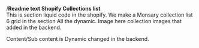 /******Readme text Shopify Collections list******\
This is section liquid code in the shopify. We make a Monsary collection list 6 grid in the section
All the dynamic. Image here collection images that added in the backend. 

Content/Sub content is Dynamic changed in the backend. 

